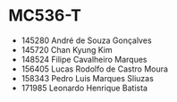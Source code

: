 # MC536-T
- 145280	André de Souza Gonçalves
- 145720	Chan Kyung Kim
- 148524	Filipe Cavalheiro Marques
- 156405	Lucas Rodolfo de Castro Moura
- 158343	Pedro Luis Marques Sliuzas
- 171985	Leonardo Henrique Batista
